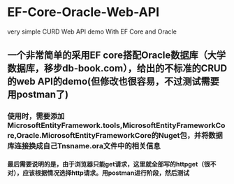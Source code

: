 # EF-Core-Oracle-Web-API
very simple CURD Web API demo With EF Core and Oracle

## 一个非常简单的采用EF core搭配Oracle数据库（大学数据库，移步db-book.com），给出的不标准的CRUD的web API的demo(但修改也很容易，不过测试需要用postman了)

### 使用时，需要添加MicrosoftEntityFramework.tools,MicrosoftEntityFrameworkCore,Oracle.MicrosoftEntityFrameworkCore的Nuget包，并将数据库连接换成自己Tnsname.ora文件中的相关信息

#### 最后需要说明的是，由于浏览器只能get请求，这里就全部写的httpget（很不对），应该根据情况选择http请求。用postman进行阶段，然后测试
